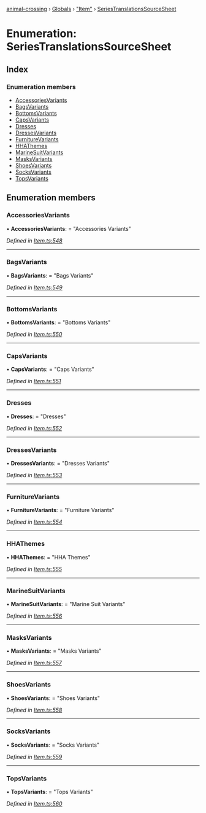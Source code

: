 [animal-crossing](../README.md) › [Globals](../globals.md) › ["Item"](../modules/_item_.md) › [SeriesTranslationsSourceSheet](_item_.seriestranslationssourcesheet.md)

# Enumeration: SeriesTranslationsSourceSheet

## Index

### Enumeration members

* [AccessoriesVariants](_item_.seriestranslationssourcesheet.md#accessoriesvariants)
* [BagsVariants](_item_.seriestranslationssourcesheet.md#bagsvariants)
* [BottomsVariants](_item_.seriestranslationssourcesheet.md#bottomsvariants)
* [CapsVariants](_item_.seriestranslationssourcesheet.md#capsvariants)
* [Dresses](_item_.seriestranslationssourcesheet.md#dresses)
* [DressesVariants](_item_.seriestranslationssourcesheet.md#dressesvariants)
* [FurnitureVariants](_item_.seriestranslationssourcesheet.md#furniturevariants)
* [HHAThemes](_item_.seriestranslationssourcesheet.md#hhathemes)
* [MarineSuitVariants](_item_.seriestranslationssourcesheet.md#marinesuitvariants)
* [MasksVariants](_item_.seriestranslationssourcesheet.md#masksvariants)
* [ShoesVariants](_item_.seriestranslationssourcesheet.md#shoesvariants)
* [SocksVariants](_item_.seriestranslationssourcesheet.md#socksvariants)
* [TopsVariants](_item_.seriestranslationssourcesheet.md#topsvariants)

## Enumeration members

###  AccessoriesVariants

• **AccessoriesVariants**: = "Accessories Variants"

*Defined in [Item.ts:548](https://github.com/Norviah/animal-crossing/blob/fc7c924/module/types/Item.ts#L548)*

___

###  BagsVariants

• **BagsVariants**: = "Bags Variants"

*Defined in [Item.ts:549](https://github.com/Norviah/animal-crossing/blob/fc7c924/module/types/Item.ts#L549)*

___

###  BottomsVariants

• **BottomsVariants**: = "Bottoms Variants"

*Defined in [Item.ts:550](https://github.com/Norviah/animal-crossing/blob/fc7c924/module/types/Item.ts#L550)*

___

###  CapsVariants

• **CapsVariants**: = "Caps Variants"

*Defined in [Item.ts:551](https://github.com/Norviah/animal-crossing/blob/fc7c924/module/types/Item.ts#L551)*

___

###  Dresses

• **Dresses**: = "Dresses"

*Defined in [Item.ts:552](https://github.com/Norviah/animal-crossing/blob/fc7c924/module/types/Item.ts#L552)*

___

###  DressesVariants

• **DressesVariants**: = "Dresses Variants"

*Defined in [Item.ts:553](https://github.com/Norviah/animal-crossing/blob/fc7c924/module/types/Item.ts#L553)*

___

###  FurnitureVariants

• **FurnitureVariants**: = "Furniture Variants"

*Defined in [Item.ts:554](https://github.com/Norviah/animal-crossing/blob/fc7c924/module/types/Item.ts#L554)*

___

###  HHAThemes

• **HHAThemes**: = "HHA Themes"

*Defined in [Item.ts:555](https://github.com/Norviah/animal-crossing/blob/fc7c924/module/types/Item.ts#L555)*

___

###  MarineSuitVariants

• **MarineSuitVariants**: = "Marine Suit Variants"

*Defined in [Item.ts:556](https://github.com/Norviah/animal-crossing/blob/fc7c924/module/types/Item.ts#L556)*

___

###  MasksVariants

• **MasksVariants**: = "Masks Variants"

*Defined in [Item.ts:557](https://github.com/Norviah/animal-crossing/blob/fc7c924/module/types/Item.ts#L557)*

___

###  ShoesVariants

• **ShoesVariants**: = "Shoes Variants"

*Defined in [Item.ts:558](https://github.com/Norviah/animal-crossing/blob/fc7c924/module/types/Item.ts#L558)*

___

###  SocksVariants

• **SocksVariants**: = "Socks Variants"

*Defined in [Item.ts:559](https://github.com/Norviah/animal-crossing/blob/fc7c924/module/types/Item.ts#L559)*

___

###  TopsVariants

• **TopsVariants**: = "Tops Variants"

*Defined in [Item.ts:560](https://github.com/Norviah/animal-crossing/blob/fc7c924/module/types/Item.ts#L560)*
